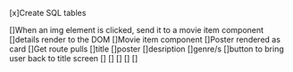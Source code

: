 [x]Create SQL tables

[]When an img element is clicked, send it to a movie item component 
    []details render to the DOM
        []Movie item component 
            []Poster rendered as card
            []Get route pulls 
                []title
                []poster 
                []desription
                []genre/s
                []button to bring user back to title screen
        []
[]
[]
[]
[]
